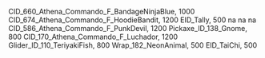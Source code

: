 CID_660_Athena_Commando_F_BandageNinjaBlue, 1000
CID_674_Athena_Commando_F_HoodieBandit, 1200
EID_Tally, 500
na
na
na
CID_586_Athena_Commando_F_PunkDevil, 1200
Pickaxe_ID_138_Gnome, 800
CID_170_Athena_Commando_F_Luchador, 1200
Glider_ID_110_TeriyakiFish, 800
Wrap_182_NeonAnimal, 500
EID_TaiChi, 500
